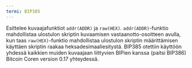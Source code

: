 ```yaml
---
termi: BIP385
---
```


Esittelee kuvaajafunktiot `addr(ADDR)` ja `raw(HEX)`. `addr(ADDR)`-funktio mahdollistaa ulostulon skriptin kuvaamisen vastaanotto-osoitteen avulla, kun taas `raw(HEX)`-funktio mahdollistaa ulostulon skriptin määrittämisen käyttäen skriptin raakaa heksadesimaaliesitystä. BIP385 otettiin käyttöön yhdessä kaikkien muiden kuvaajaan liittyvien BIPien kanssa (paitsi BIP386) Bitcoin Coren version 0.17 yhteydessä.